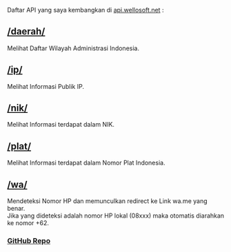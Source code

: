 
Daftar API yang saya kembangkan di [api.wellosoft.net](https//api.wellosoft.net) :

## [/daerah/](https://api.wellosoft.net/daerah/)

Melihat Daftar Wilayah Administrasi Indonesia.

## [/ip/](https://api.wellosoft.net/ip/)

Melihat Informasi Publik IP.

## [/nik/](https://api.wellosoft.net/nik/)

Melihat Informasi terdapat dalam NIK.

## [/plat/](https://api.wellosoft.net/plat/)

Melihat Informasi terdapat dalam Nomor Plat Indonesia.

## [/wa/](https://api.wellosoft.net/wa/)

Mendeteksi Nomor HP dan memunculkan redirect ke Link wa.me yang benar.<br>
Jika yang dideteksi adalah nomor HP lokal (08xxx) maka otomatis diarahkan ke nomor +62.

### [GitHub Repo](https://github.com/wellosoft/api)

